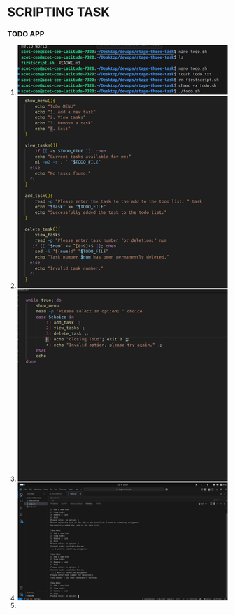 # SCRIPTING TASK 
### TODO APP

1. ![Describing how I created my files and changed the permission](./1st-image.png)
2. ![Describing how I created functions to handle the basic todo actions view, add, delete and edit](./2nd-image.png)
3. ![showing how the loop was arramged to continually run the script](./3rd-image.png)
4. ![Runnug the script](./test1.png)
5. [](./test2.png)
